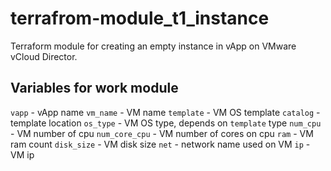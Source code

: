 # terrafrom-module_t1_instance

Terraform module for creating an empty instance in vApp on VMware vCloud Director.

## Variables for work module

`vapp` - vApp name 
`vm_name` - VM name
`template` - VM OS template
`catalog` - template location
`os_type` - VM OS type, depends on `template` type
`num_cpu` - VM number of cpu
`num_core_cpu` - VM number of cores on cpu
`ram` - VM ram count
`disk_size` - VM disk size
`net` - network name used on VM
`ip` - VM ip

